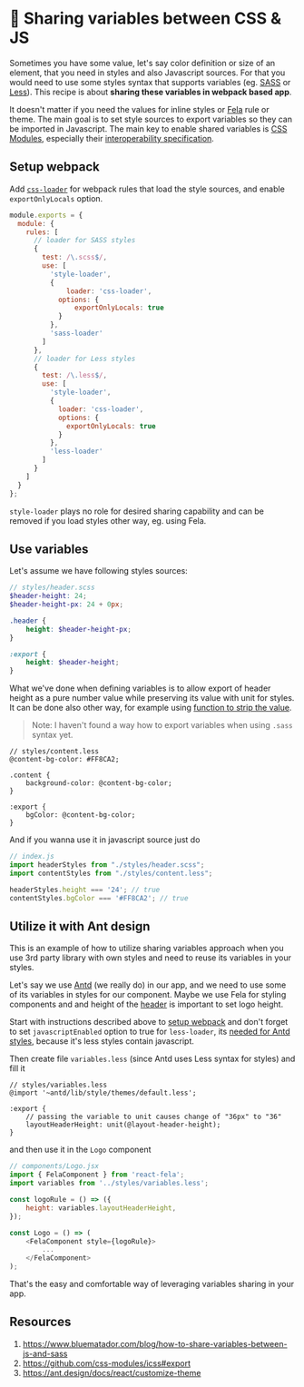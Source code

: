 # 🤝 Sharing variables between CSS & JS

Sometimes you have some value, let's say color definition or size of an element, that you need in styles and also Javascript sources. For that you would need to use some styles syntax that supports variables (eg. [SASS](https://sass-lang.com/) or [Less](http://lesscss.org/)). This recipe is about **sharing these variables in webpack based app**.

It doesn't matter if you need the values for inline styles or [Fela](http://fela.js.org) rule or theme. The main goal is to set style sources to export variables so they can be imported in Javascript. The main key to enable shared variables is [CSS Modules](https://github.com/css-modules/css-modules), especially their [interoperability specification](https://github.com/css-modules/icss#export).

## Setup webpack

Add [`css-loader`](https://github.com/webpack-contrib/css-loader) for webpack rules that load the style sources, and enable `exportOnlyLocals` option.

```js
module.exports = {
  module: {
    rules: [
      // loader for SASS styles
      {
        test: /\.scss$/,
        use: [
          'style-loader',  
          {
              loader: 'css-loader',
            options: {
                exportOnlyLocals: true
            }
          },
          'sass-loader'
        ]
      },
      // loader for Less styles
      {
        test: /\.less$/,
        use: [
          'style-loader',  
          {
            loader: 'css-loader',
            options: {
              exportOnlyLocals: true
            }
          },
          'less-loader'
        ]
      }
    ]
  }
};
```

`style-loader` plays no role for desired sharing capability and can be removed if you load styles other way, eg. using Fela.

## Use variables

Let's assume we have following styles sources:

```scss
// styles/header.scss
$header-height: 24;
$header-height-px: 24 + 0px;

.header {
    height: $header-height-px;
}

:export {
    height: $header-height;
}
```

What we've done when defining variables is to allow export of header height as a pure number value while preserving its value with unit for styles. It can be done also other way, for example using [function to strip the value](https://css-tricks.com/snippets/sass/strip-unit-function).

> Note: I haven't found a way how to export variables when using `.sass` syntax yet.

```less
// styles/content.less
@content-bg-color: #FF8CA2;

.content {
    background-color: @content-bg-color;
}

:export {
    bgColor: @content-bg-color;
}
```

And if you wanna use it in javascript source just do

```js
// index.js
import headerStyles from "./styles/header.scss";
import contentStyles from "./styles/content.less";

headerStyles.height === '24'; // true
contentStyles.bgColor === '#FF8CA2'; // true
```

## Utilize it with Ant design

This is an example of how to utilize sharing variables approach when you use 3rd party library with own styles and need to reuse its variables in your styles. 

Let's say we use [Antd](https://ant.design) (we really do) in our app, and we need to use some of its variables in styles for our component. Maybe we use Fela for styling components and and height of the [header](https://ant.design/components/layout/) is important to set logo height. 

Start with instructions described above to [setup webpack](#setup-webpack) and don't forget to set `javascriptEnabled` option to true for `less-loader`, its [needed for Antd styles](https://ant.design/docs/react/customize-theme#Customize-in-webpack), because it's less styles contain javascript. 

Then create file `variables.less` (since Antd uses Less syntax for styles) and fill it

```less
// styles/variables.less
@import '~antd/lib/style/themes/default.less';

:export {
    // passing the variable to unit causes change of "36px" to "36"
    layoutHeaderHeight: unit(@layout-header-height);
}
```

and then use it in the `Logo` component

```js
// components/Logo.jsx
import { FelaComponent } from 'react-fela';
import variables from '../styles/variables.less';

const logoRule = () => ({
    height: variables.layoutHeaderHeight,
});

const Logo = () => (
    <FelaComponent style={logoRule}>
        ...
    </FelaComponent>
);
```

That's the easy and comfortable way of leveraging variables sharing in your app.

## Resources

1. https://www.bluematador.com/blog/how-to-share-variables-between-js-and-sass
2. https://github.com/css-modules/icss#export
3. https://ant.design/docs/react/customize-theme